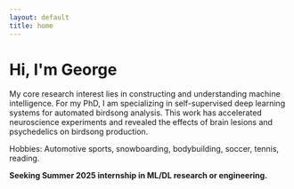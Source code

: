 ```yaml
---
layout: default
title: home
---
```


# Hi, I'm George

My core research interest lies in constructing and understanding machine intelligence. For my PhD, I am specializing in self-supervised deep learning systems for automated birdsong analysis. This work has accelerated neuroscience experiments and revealed the effects of brain lesions and psychedelics on birdsong production.

Hobbies: Automotive sports, snowboarding, bodybuilding, soccer, tennis, reading. 

**Seeking Summer 2025 internship in ML/DL research or engineering.**
